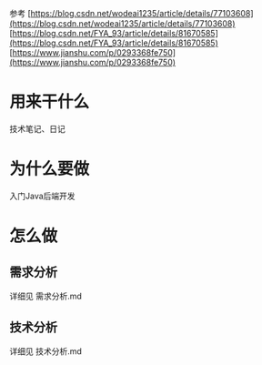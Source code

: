 参考
[https://blog.csdn.net/wodeai1235/article/details/77103608](https://blog.csdn.net/wodeai1235/article/details/77103608)
[https://blog.csdn.net/FYA_93/article/details/81670585](https://blog.csdn.net/FYA_93/article/details/81670585)
[https://www.jianshu.com/p/0293368fe750](https://www.jianshu.com/p/0293368fe750)
# 用来干什么
技术笔记、日记
# 为什么要做
入门Java后端开发
# 怎么做
## 需求分析
详细见 需求分析.md
## 技术分析
详细见 技术分析.md
<!--stackedit_data:
eyJoaXN0b3J5IjpbMjEyNzk3NjcxOSwtMjA5NDg2MzQwMiwxOT
E3ODk5NTIzXX0=
-->